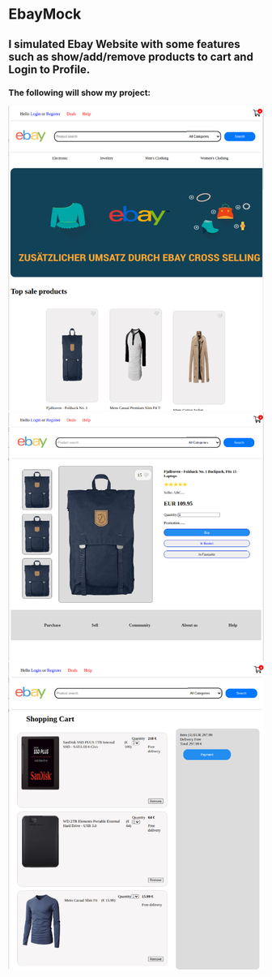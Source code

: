 # EbayMock
## I simulated Ebay Website with some features such as show/add/remove products to cart and Login to Profile.
### The following will show my project:
![EbayMock](./EbayFake-Desktop.png)
![EbayMock](./EbayFake-product-detail.png)
![EbayMock](./EbayFake-cart.png)

